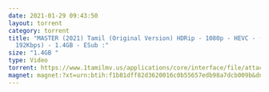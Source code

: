 ```yaml
---
date: 2021-01-29 09:43:50
layout: torrent
category: torrent
title: "MASTER (2021) Tamil (Original Version) HDRip - 1080p - HEVC - (DD+5.1 -
  192Kbps) - 1.4GB - ESub :"
size: "1.4GB "
type: Video
torrent: https://www.1tamilmv.us/applications/core/interface/file/attachment.php?id=72295
magnet: magnet:?xt=urn:btih:f1b81dff82d3620016c0b55657edb98a7dcb009b&dn=www.1TamilMV.us%20-%20MASTER%20(2021)%20Tamil%20UNCENSORE%20HDRip%20-%20720p%20-%20x264%20-%20(DD%2b5.1%20-%20192Kbps)%20-%201.4GB%20-%20ESub.mkv&tr=udp%3a%2f%2fp4p.arenabg.com%3a1337%2fannounce&tr=http%3a%2f%2fpow7.com%3a80%2fannounce&tr=udp%3a%2f%2ftracker.tiny-vps.com%3a6969%2fannounce&tr=http%3a%2f%2ftracker2.itzmx.com%3a6961%2fannounce&tr=udp%3a%2f%2f151.80.120.114%3a2710%2fannounce&tr=udp%3a%2f%2f9.rarbg.com%3a2790%2fannounce&tr=udp%3a%2f%2f9.rarbg.to%3a2740%2fannounce&tr=udp%3a%2f%2fopen.stealth.si%3a80%2fannounce&tr=udp%3a%2f%2ftracker.leechers-paradise.org%3a6969%2fannounce&tr=udp%3a%2f%2ftracker.opentrackr.org%3a1337%2fannounce&tr=http%3a%2f%2ft.nyaatracker.com%3a80%2fannounce
---
```

